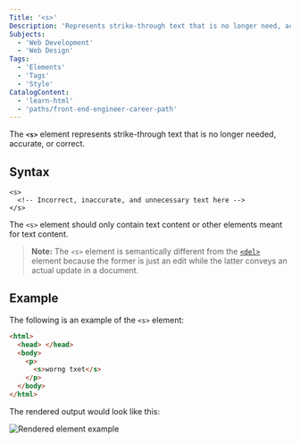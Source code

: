 ```yaml
---
Title: '<s>'
Description: 'Represents strike-through text that is no longer need, accurate, or correct.'
Subjects:
  - 'Web Development'
  - 'Web Design'
Tags:
  - 'Elements'
  - 'Tags'
  - 'Style'
CatalogContent:
  - 'learn-html'
  - 'paths/front-end-engineer-career-path'
---
```


The **`<s>`** element represents strike-through text that is no longer needed, accurate, or correct.

## Syntax

```pseudo
<s>
  <!-- Incorrect, inaccurate, and unnecessary text here -->
</s>
```

The `<s>` element should only contain text content or other elements meant for text content.

> **Note:** The `<s>` element is semantically different from the [`<del>`](https://www.codecademy.com/resources/docs/html/elements/del) element because the former is just an edit while the latter conveys an actual update in a document.

## Example

The following is an example of the `<s>` element:

```html
<html>
  <head> </head>
  <body>
    <p>
      <s>worng txet</s>
    </p>
  </body>
</html>
```

The rendered output would look like this:

![Rendered <s> element example](https://raw.githubusercontent.com/Codecademy/docs/main/media/s-element-example.png)
